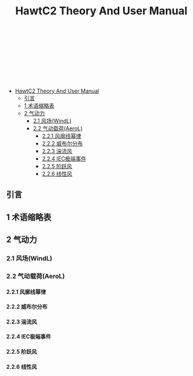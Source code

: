 <br/>
<br/>
<br/>
<br/>
<br/>
<br/>
<br/>
<br/>
<br/>

# <center>HawtC2 Theory And User Manual<center>

<br/>
<br/>
<br/>
<br/>
<br/>
<br/>
<br/>
<br/>
<br/>

- [HawtC2 Theory And User Manual](#hawtc2-theory-and-user-manual)
  - [引言](#引言)
  - [1 术语缩略表](#1-术语缩略表)
  - [2 气动力](#2-气动力)
    - [2.1 风场(WindL)](#21-风场windl)
    - [2.2 气动载荷(AeroL)](#22-气动载荷aerol)
      - [2.2.1 风廓线幂律](#221-风廓线幂律)
      - [2.2.2 威布尔分布](#222-威布尔分布)
      - [2.2.3 湍流风](#223-湍流风)
      - [2.2.4 IEC极端事件](#224-iec极端事件)
      - [2.2.5 阶跃风](#225-阶跃风)
      - [2.2.6 线性风](#226-线性风)



## 引言

## 1 术语缩略表

## 2 气动力

### 2.1 风场(WindL)

### 2.2 气动载荷(AeroL)


#### 2.2.1 风廓线幂律
#### 2.2.2 威布尔分布
#### 2.2.3 湍流风
#### 2.2.4 IEC极端事件
#### 2.2.5 阶跃风
#### 2.2.6 线性风


